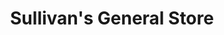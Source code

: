 ---
title: "Sullivan's General Store"
url: /ennismore/sullivans-general-store/
shop: convenience
---